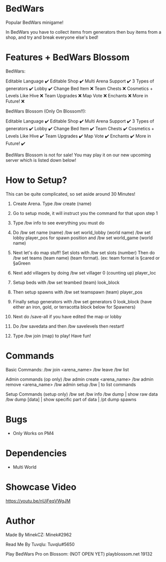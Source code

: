 # BedWars
Popular BedWars minigame! 

In BedWars you have to collect items from generators then buy items from a shop, and try and break everyone else's bed!

# Features + BedWars Blossom

BedWars:

Editable Language ✔️
Editable Shop ✔️
Multi Arena Support ✔️
3 Types of generators ✔️
Lobby ✔️
Change Bed Item ❌
Team Chests ❌
Cosmetics + Levels Like Hive ❌
Team Upgrades ❌
Map Vote ❌
Enchants ❌
More in Future! ❌

BedWars Blossom (Only On Blossom!!):

Editable Language ✔️
Editable Shop ✔️
Multi Arena Support ✔️
3 Types of generators ✔️
Lobby ✔️
Change Bed Item ✔️
Team Chests ✔️
Cosmetics + Levels Like Hive ✔️
Team Upgrades ✔️
Map Vote ✔️
Enchants ✔️
More in Future! ✔️

BedWars Blossom is not for sale! You may play it on our new upcoming server which is listed down below!


# How to Setup?

This can be quite complicated, so set aside around 30 Minutes!

1. Create Arena. Type /bw create (name)

2. Go to setup mode, it will instruct you the command for that upon step 1

3. Type /bw info to see everything you must do

4. Do /bw set name (name) /bw set world_lobby (world name) /bw set lobby player_pos for spawn position and /bw set world_game (world name)

5. Next let's do map stuff! Set slots with /bw set slots (number)
Then do /bw set teams (team name) (team format). (ex: team format is §cared or §aGreen

6. Next add villagers by doing /bw set villager 0 (counting up) player_loc

7. Setup beds with /bw set teambed (team) look_block

8. Then setup spawns with /bw set teamspawn (team) player_pos

9. Finally setup generators with /bw set generators 0 look_block (have either an iron, gold, or terracotta block below for Spawners)

10. Next do /save-all if you have edited the map or lobby

11. Do /bw savedata and then /bw savelevels then restart!

12. Type /bw join (map) to play! Have fun!

# Commands 

Basic Commands:
/bw join <arena_name>
/bw leave
/bw list

Admin commands (op only)
/bw admin create <arena_name>
/bw admin remove <arena_name>
/bw admin setup
/bw | to list commands

Setup Commands (setup only)
/bw set
/bw info
/bw dump | show raw data
/bw dump [data] | show specific part of data | /pt dump spawns

# Bugs

- Only Works on PM4

# Dependencies 

- Multi World

# Showcase Video

https://youtu.be/nUjFeqVWgJM


# Author

Made By MinekCZ: Minek#2962

Read Me By Tuvqlu: Tuvqlu#5650

Play BedWars Pro on Blossom: (NOT OPEN YET) playblossom.net 19132
